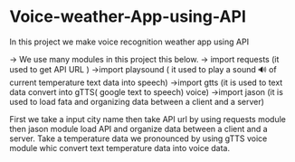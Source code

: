 # Voice-weather-App-using-API
In this project we make voice recognition weather app using API 

-> We use many modules in this project this below.
  -> import requests (it used to get API URL )
  ->import playsound ( it used to play a sound 🔊  of current temperature  text data into speech)
  ->import gtts (it is used to text data convert into gTTS( google text to speech) voice)
  ->import jason (it is used to load fata and organizing data between a client and a server)
 
First we take a input city name then take API url by using requests module then jason module load API and organize data between a client and a server. Take a temperature data we pronounced by using gTTS voice module whic convert text temperature data into voice data.
